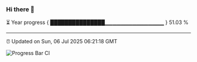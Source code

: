 ### Hi there 👋

⏳ Year progress { ███████████████▁▁▁▁▁▁▁▁▁▁▁▁▁▁▁ } 51.03 %

---

⏰ Updated on Sun, 06 Jul 2025 06:21:18 GMT

![Progress Bar CI](https://github.com/liununu/liununu/workflows/Progress%20Bar%20CI/badge.svg)
